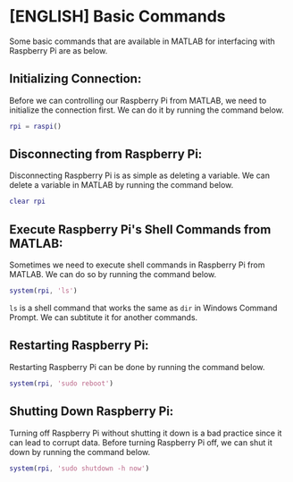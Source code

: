 # [ENGLISH] Basic Commands
Some basic commands that are available in MATLAB for interfacing with Raspberry Pi are as below.

## Initializing Connection:
Before we can controlling our Raspberry Pi from MATLAB, we need to initialize the connection first. We can do it by running the command below.

```matlab
rpi = raspi()
```

## Disconnecting from Raspberry Pi:
Disconnecting Raspberry Pi is as simple as deleting a variable. We can delete a variable in MATLAB by running the command below.

```matlab
clear rpi
```

## Execute Raspberry Pi's Shell Commands from MATLAB:
Sometimes we need to execute shell commands in Raspberry Pi from MATLAB. We can do so by running the command below.

```matlab
system(rpi, 'ls')
```

`ls` is a shell command that works the same as `dir` in Windows Command Prompt. We can subtitute it for another commands.

## Restarting Raspberry Pi:
Restarting Raspberry Pi can be done by running the command below.

```matlab
system(rpi, 'sudo reboot')
```

## Shutting Down Raspberry Pi:
Turning off Raspberry Pi without shutting it down is a bad practice since it can lead to corrupt data. Before turning Raspberry Pi off, we can shut it down by running the command below.

```matlab
system(rpi, 'sudo shutdown -h now')
```
